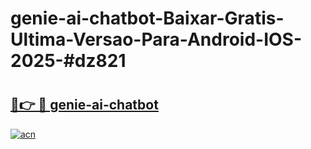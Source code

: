 # genie-ai-chatbot-Baixar-Gratis-Ultima-Versao-Para-Android-IOS-2025-#dz821

# <h2><a href="https://ainizakaria.my?title=genie-ai-chatbot&ref=22M">🔗👉 🔴 genie-ai-chatbot</a></h2>

[![acn](https://github.com/user-attachments/assets/0f9c940e-d8b0-45ae-aac7-cd30a18b3e1c)](https://ainizakaria.my?title=genie-ai-chatbot&ref=22M)

